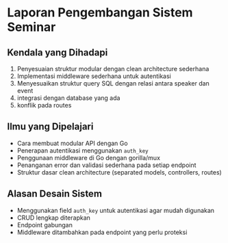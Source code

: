 # Laporan Pengembangan Sistem Seminar

## Kendala yang Dihadapi
1. Penyesuaian struktur modular dengan clean architecture sederhana
2. Implementasi middleware sederhana untuk autentikasi
3. Menyesuaikan struktur query SQL dengan relasi antara speaker dan event
4. integrasi dengan database yang ada
5. konflik pada routes

## Ilmu yang Dipelajari
- Cara membuat modular API dengan Go
- Penerapan autentikasi menggunakan `auth_key`
- Penggunaan middleware di Go dengan gorilla/mux
- Penanganan error dan validasi sederhana pada setiap endpoint
- Struktur dasar clean architecture (separated models, controllers, routes)

## Alasan Desain Sistem
- Menggunakan field `auth_key` untuk autentikasi agar mudah digunakan
- CRUD lengkap diterapkan 
- Endpoint gabungan 
- Middleware ditambahkan pada endpoint yang perlu proteksi

